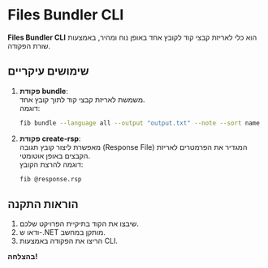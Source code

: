 # Files Bundler CLI

**Files Bundler CLI** הוא כלי לאריזת קבצי קוד לקובץ אחד באופן נוח ומהיר, באמצעות שורת הפקודה.

## שימושים עיקריים
1. **פקודת bundle**:  
   משמשת לאריזת קבצי קוד לתוך קובץ אחד.  
   דוגמה:
   ```bash
   fib bundle --language all --output "output.txt" --note --sort name --remove-empty-lines --author "Your Name"
   ```

2. **פקודת create-rsp**:  
   מאפשרת ליצור קובץ תגובה (Response File) המגדיר את הפרמטרים לאריזת הקבצים באופן אוטומטי.  
   דוגמה להרצת הקובץ:  
   ```bash
   fib @response.rsp
   ```

## הוראות התקנה
1. שיבצו את הקוד בתיקיית הפרויקט שלכם.
2. ודאו ש-.NET מותקן במחשב.
3. הריצו את הפקודה באמצעות CLI.

**בהצלחה!**
